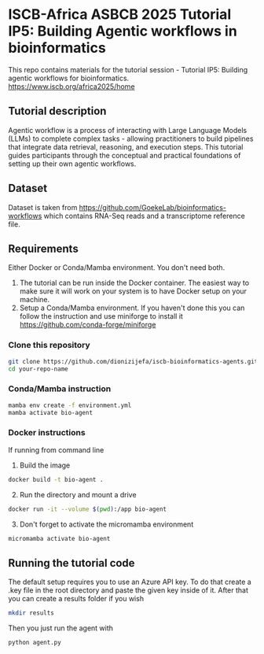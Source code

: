 # ISCB-Africa ASBCB 2025 Tutorial IP5: Building Agentic workflows in bioinformatics
This repo contains materials for the tutorial session - Tutorial IP5: Building agentic 
workflows for bioinformatics. \
https://www.iscb.org/africa2025/home

## Tutorial description
Agentic workflow is a process of interacting with Large Language Models (LLMs) to complete complex tasks - allowing practitioners to build pipelines that integrate data retrieval, reasoning, and execution steps. This tutorial guides participants through the conceptual and practical foundations of setting up their own agentic workflows.

## Dataset
Dataset is taken from 
https://github.com/GoekeLab/bioinformatics-workflows
which contains RNA-Seq reads and a transcriptome reference file.

## Requirements
Either Docker or Conda/Mamba environment. You don't need both.
1. The tutorial can be run inside the Docker container. The easiest way to make sure it will work on your system is to have Docker setup on your machine.
2. Setup a Conda/Mamba environment. If you haven't done this you can follow the instruction and use miniforge to install it https://github.com/conda-forge/miniforge

### Clone this repository
```bash
git clone https://github.com/dionizijefa/iscb-bioinformatics-agents.git
cd your-repo-name
```

### Conda/Mamba instruction
```bash
mamba env create -f environment.yml
mamba activate bio-agent
```

### Docker instructions
If running from command line
1. Build the image
```bash
docker build -t bio-agent .
```

2. Run the directory and mount a drive
```bash
docker run -it --volume $(pwd):/app bio-agent
```

3. Don't forget to activate the micromamba environment
```bash
micromamba activate bio-agent
```

## Running the tutorial code
The default setup requires you to use an Azure API key. To do that create a .key file in the root directory and paste the given key inside of it. After that you can create a results folder if you wish

```bash
mkdir results
```

Then you just run the agent with

```bash
python agent.py
```